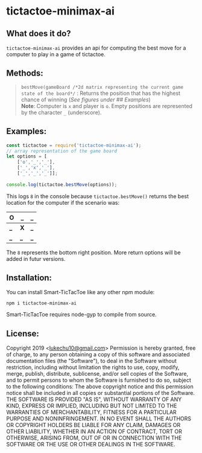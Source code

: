 # tictactoe-minimax-ai

## What does it do?

`tictactoe-minimax-ai` provides an api for computing the best move for a computer to play in a game of tictactoe.

## Methods:
>`bestMove(gameBoard /*2d matrix representing the current game state of the board*/` : Returns the position that has the highest chance of winning (*See figures under ## Examples*)<br>**Note**: Computer is `x` and player is `o`. Empty positions are represented by the character `_` (underscore).
## Examples:

```javascript
const tictactoe = require('tictactoe-minimax-ai');
// array representation of the game board
let options = [
    ['o','_','_'],
    ['_','x','_'],
    ['_','_','_']];
    
console.log(tictactoe.bestMove(options));
```

This logs `8` in the console because `tictactoe.bestMove()` returns the best location for the computer if the scenario was:

  O  |  _  |  _
-----|-----|-----
**_**|**X**|**_**
**_**|**_**   |**_**

The `8` represents the bottom right position. More return options will be added in futur versions.

## Installation:

You can install Smart-TicTacToe like any other npm module:
```
npm i tictactoe-minimax-ai
```

Smart-TicTacToe requires node-gyp to compile from source.

## License:

Copyright 2019 <[lukechu10@gmail.com](mailto:lukechu10@gmail.com)>
Permission is hereby granted, free of charge, to any person obtaining a copy of this software and associated documentation files (the "Software"), to deal in the Software without restriction, including without limitation the rights to use, copy, modify, merge, publish, distribute, sublicense, and/or sell copies of the Software, and to permit persons to whom the Software is furnished to do so, subject to the following conditions:
The above copyright notice and this permission notice shall be included in all copies or substantial portions of the Software.
THE SOFTWARE IS PROVIDED "AS IS", WITHOUT WARRANTY OF ANY KIND, EXPRESS OR IMPLIED, INCLUDING BUT NOT LIMITED TO THE WARRANTIES OF MERCHANTABILITY, FITNESS FOR A PARTICULAR PURPOSE AND NONINFRINGEMENT. IN NO EVENT SHALL THE AUTHORS OR COPYRIGHT HOLDERS BE LIABLE FOR ANY CLAIM, DAMAGES OR OTHER LIABILITY, WHETHER IN AN ACTION OF CONTRACT, TORT OR OTHERWISE, ARISING FROM, OUT OF OR IN CONNECTION WITH THE SOFTWARE OR THE USE OR OTHER DEALINGS IN THE SOFTWARE.
